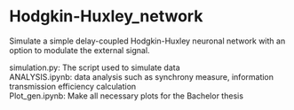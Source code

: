 # Hodgkin-Huxley_network

Simulate a simple delay-coupled Hodgkin-Huxley neuronal network with an option to modulate the external signal.

simulation.py: The script used to simulate data \
ANALYSIS.ipynb: data analysis such as synchrony measure, information transmission efficiency calculation \
Plot_gen.ipynb: Make all necessary plots for the Bachelor thesis
